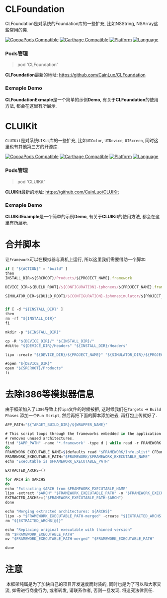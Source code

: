 # CLFoundation

CLFoundation是对系统的Foundation库的一些扩充, 比如NSString, NSArray这些常用的类.

[![CocoaPods Compatible](https://img.shields.io/cocoapods/v/CLFoundation.svg)](https://img.shields.io/cocoapods/v/CLFoundation.svg) [![Carthage Compatible](https://img.shields.io/badge/Carthage-compatible-4BC51D.svg?style=flat)](https://github.com/Carthage/Carthage) [![Platform](https://img.shields.io/cocoapods/p/CLFoundation.svg?style=flat)](http://cocoadocs.org/docsets/CLFoundation) [![Language](https://img.shields.io/badge/language-ObjC-blue.svg)](https://developer.apple.com/library/mac/documentation/Cocoa/Conceptual/ProgrammingWithObjectiveC/Introduction/Introduction.html) 

### Pods管理

> pod 'CLFoundation'

**CLFoundation**最新的地址: https://github.com/CainLuo/CLFoundation



### Exmaple Demo

**CLFoundationExmaple**是一个简单的示例**Demo**, 有关于**CLFoundation**的使用方法, 都会在这里有所展示.



# CLUIKit

`CLUIKit`是对系统`UIKit`库的一些扩充, 比如`UIColor`, `UIDevice`, `UIScreen`, 同时这里也有其他第三方的开源库.

[![CocoaPods Compatible](https://img.shields.io/cocoapods/v/CLUIKit.svg)](https://img.shields.io/cocoapods/v/CLUIKit.svg) [![Carthage Compatible](https://img.shields.io/badge/Carthage-compatible-4BC51D.svg?style=flat)](https://github.com/Carthage/Carthage) [![Platform](https://img.shields.io/cocoapods/p/CLUIKit.svg?style=flat)](http://cocoadocs.org/docsets/CLUIKit) [![Language](https://img.shields.io/badge/language-ObjC-blue.svg)](https://developer.apple.com/library/mac/documentation/Cocoa/Conceptual/ProgrammingWithObjectiveC/Introduction/Introduction.html)

### Pods管理

> pod 'CLUIKit'

**CLUIKit**最新的地址: https://github.com/CainLuo/CLUIKit



### Exmaple Demo

**CLUIKitExample**是一个简单的示例**Demo**, 有关于**CLUIKit**的使用方法, 都会在这里有所展示.



# 合并脚本

让`Framework`可以在模拟器与真机上运行, 所以这里我们需要借助一个脚本:

```javascript
if [ "${ACTION}" = "build" ]
then
INSTALL_DIR=${SRCROOT}/Products/${PROJECT_NAME}.framework

DEVICE_DIR=${BUILD_ROOT}/${CONFIGURATION}-iphoneos/${PROJECT_NAME}.framework

SIMULATOR_DIR=${BUILD_ROOT}/${CONFIGURATION}-iphonesimulator/${PROJECT_NAME}.framework


if [ -d "${INSTALL_DIR}" ]
then
rm -rf "${INSTALL_DIR}"
fi

mkdir -p "${INSTALL_DIR}"

cp -R "${DEVICE_DIR}/" "${INSTALL_DIR}/"
#ditto "${DEVICE_DIR}/Headers" "${INSTALL_DIR}/Headers"

lipo -create "${DEVICE_DIR}/${PROJECT_NAME}" "${SIMULATOR_DIR}/${PROJECT_NAME}" -output "${INSTALL_DIR}/${PROJECT_NAME}"

#open "${DEVICE_DIR}"
open "${SRCROOT}/Products"
fi
```

# 去除i386等模拟器信息

由于框架加入了`i386`导致上传`ipa`文件的时候被拒, 这时候我们在`Targets` -> `Build Phases` 添加一个`Run Script`, 然后再把下面的脚本添加进去, 再打包上传就好了.

```javascript
APP_PATH="${TARGET_BUILD_DIR}/${WRAPPER_NAME}"

# This script loops through the frameworks embedded in the application and
# removes unused architectures.
find "$APP_PATH" -name '*.framework' -type d | while read -r FRAMEWORK
do
FRAMEWORK_EXECUTABLE_NAME=$(defaults read "$FRAMEWORK/Info.plist" CFBundleExecutable)
FRAMEWORK_EXECUTABLE_PATH="$FRAMEWORK/$FRAMEWORK_EXECUTABLE_NAME"
echo "Executable is $FRAMEWORK_EXECUTABLE_PATH"

EXTRACTED_ARCHS=()

for ARCH in $ARCHS
do
echo "Extracting $ARCH from $FRAMEWORK_EXECUTABLE_NAME"
lipo -extract "$ARCH" "$FRAMEWORK_EXECUTABLE_PATH" -o "$FRAMEWORK_EXECUTABLE_PATH-$ARCH"
EXTRACTED_ARCHS+=("$FRAMEWORK_EXECUTABLE_PATH-$ARCH")
done

echo "Merging extracted architectures: ${ARCHS}"
lipo -o "$FRAMEWORK_EXECUTABLE_PATH-merged" -create "${EXTRACTED_ARCHS[@]}"
rm "${EXTRACTED_ARCHS[@]}"

echo "Replacing original executable with thinned version"
rm "$FRAMEWORK_EXECUTABLE_PATH"
mv "$FRAMEWORK_EXECUTABLE_PATH-merged" "$FRAMEWORK_EXECUTABLE_PATH"

done
```


# 注意

​	本框架纯属是为了加快自己的项目开发速度而封装的, 同时也是为了可以和大家交流, 如需进行商业行为, 或者转发, 请联系作者, 否则一旦发现, 将追究法律责任.
